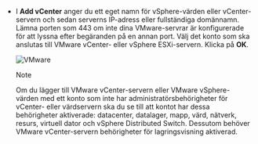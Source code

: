 * I **Add vCenter** anger du ett eget namn för vSphere-värden eller vCenter-servern och sedan serverns IP-adress eller fullständiga domännamn. Lämna porten som 443 om inte dina VMware-servrar är konfigurerade för att lyssna efter begäranden på en annan port. Välj det konto som ska anslutas till VMware vCenter- eller vSphere ESXi-servern. Klicka på **OK**.

    ![VMware](./media/site-recovery-add-vcenter/vmware-server.png)

   > [!NOTE]
   > Om du lägger till VMware vCenter-servern eller VMware vSphere-värden med ett konto som inte har administratörsbehörigheter för vCenter- eller värdservern ska du se till att kontot har dessa behörigheter aktiverade: datacenter, datalager, mapp, värd, nätverk, resurs, virtuell dator och vSphere Distributed Switch. Dessutom behöver VMware vCenter-servern behörigheter för lagringsvisning aktiverad.


<!--HONumber=Feb17_HO2-->



